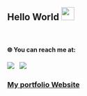 ## Hello World <img src="https://raw.githubusercontent.com/MartinHeinz/MartinHeinz/master/wave.gif" width="30px"></h2><br>



#### 🌐 You can reach me at: 

<a href="https://www.linkedin.com/in/abhishek2panigrahi/"><img src="https://img.shields.io/badge/LinkedIn-0077B5?style=for-the-badge&logo=linkedin&logoColor=white"></img></a>&nbsp;&nbsp; <a href="https://twitter.com/chiku2chikun"><img src="https://x.com/dreams2dejavu"></img></a>&nbsp;&nbsp;



### [My portfolio Website](https://abhishekpanigrahiportfolio.netlify.app/)
